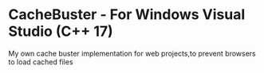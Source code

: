 # CacheBuster - For Windows Visual Studio (C++ 17)
My own cache buster implementation for web projects,to prevent browsers to load cached files

